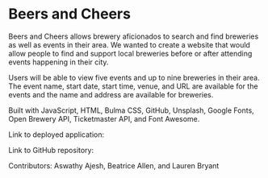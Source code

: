 # Beers and Cheers

Beers and Cheers allows brewery aficionados to search and find breweries as well as events in their area. We wanted to create a website that would allow people to find and support local breweries before or after attending events happening in their city.

Users will be able to view five events and up to nine breweries in their area. The event name, start date, start time, venue, and URL are available for the events and the name and address are available for breweries.

Built with JavaScript, HTML, Bulma CSS, GitHub, Unsplash, Google Fonts, Open Brewery API, Ticketmaster API, and Font Awesome.

Link to deployed application:

Link to GitHub repository:

Contributors: Aswathy Ajesh, Beatrice Allen, and Lauren Bryant
